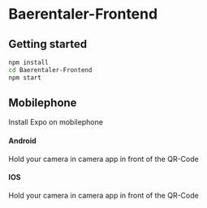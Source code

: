 # Baerentaler-Frontend

## Getting started

```bash
npm install
cd Baerentaler-Frontend
npm start
```

## Mobilephone
Install Expo on mobilephone


#### Android

Hold your camera in camera app in front of the QR-Code

#### IOS

Hold your camera in camera app in front of the QR-Code
